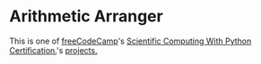 # Arithmetic Arranger

This is one of [freeCodeCamp](https://www.freecodecamp.org)'s [Scientific Computing With Python Certification.](https://www.freecodecamp.org/learn/scientific-computing-with-python)'s [projects.](https://www.freecodecamp.org/learn/scientific-computing-with-python/#scientific-computing-with-python-projects)

